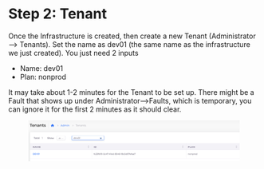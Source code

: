 # Step 2: Tenant

Once the Infrastructure is created, then create a new Tenant (Administrator --> Tenants). Set the name as dev01 (the same name as the infrastructure we just created). You just need 2 inputs

* Name: dev01
* Plan: nonprod

It may take about 1-2 minutes for the Tenant to be set up. There might be a Fault that shows up under Administrator-->Faults, which is temporary, you can ignore it for the first 2 minutes as it should clear.

<figure><img src="../../.gitbook/assets/image (3) (2).png" alt=""><figcaption></figcaption></figure>
